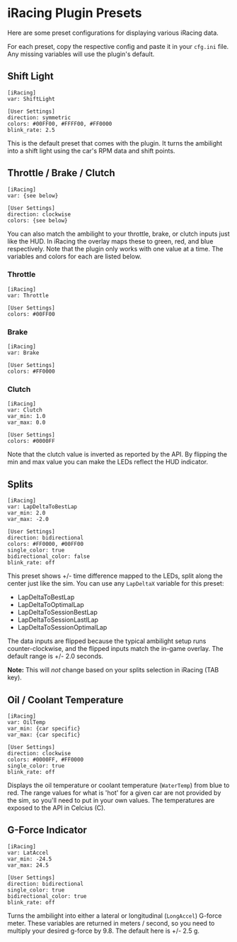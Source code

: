 # iRacing Plugin Presets
Here are some preset configurations for displaying various iRacing data.

For each preset, copy the respective config and paste it in your `cfg.ini` file. Any missing variables will use the plugin's default.

## Shift Light
```
[iRacing]
var: ShiftLight

[User Settings]
direction: symmetric
colors: #00FF00, #FFFF00, #FF0000
blink_rate: 2.5
```

This is the default preset that comes with the plugin. It turns the ambilight into a shift light using the car's RPM data and shift points.

## Throttle / Brake / Clutch
```
[iRacing]
var: {see below}

[User Settings]
direction: clockwise
colors: {see below}
```
You can also match the ambilight to your throttle, brake, or clutch inputs just like the HUD. In iRacing the overlay maps these to green, red, and blue respectively. Note that the plugin only works with one value at a time. The variables and colors for each are listed below.

### Throttle
```
[iRacing]
var: Throttle

[User Settings]
colors: #00FF00
```

### Brake
```
[iRacing]
var: Brake

[User Settings]
colors: #FF0000
```

### Clutch
```
[iRacing]
var: Clutch
var_min: 1.0
var_max: 0.0

[User Settings]
colors: #0000FF
```
Note that the clutch value is inverted as reported by the API. By flipping the min and max value you can make the LEDs reflect the HUD indicator.

## Splits
```
[iRacing]
var: LapDeltaToBestLap
var_min: 2.0
var_max: -2.0

[User Settings]
direction: bidirectional
colors: #FF0000, #00FF00
single_color: true
bidirectional_color: false
blink_rate: off
```
This preset shows +/- time difference mapped to the LEDs, split along the center just like the sim. You can use any `LapDeltaX` variable for this preset:
* LapDeltaToBestLap
* LapDeltaToOptimalLap
* LapDeltaToSessionBestLap
* LapDeltaToSessionLastlLap
* LapDeltaToSessionOptimalLap

The data inputs are flipped because the typical ambilight setup runs counter-clockwise, and the flipped inputs match the in-game overlay. The default range is +/- 2.0 seconds.

**Note:** This will *not* change based on your splits selection in iRacing (TAB key).

## Oil / Coolant Temperature
```
[iRacing]
var: OilTemp
var_min: {car specific}
var_max: {car specific}

[User Settings]
direction: clockwise
colors: #0000FF, #FF0000
single_color: true
blink_rate: off
```
Displays the oil temperature or coolant temperature (`WaterTemp`) from blue to red. The range values for what is 'hot' for a given car are not provided by the sim, so you'll need to put in your own values. The temperatures are exposed to the API in Celcius (C).

## G-Force Indicator
```
[iRacing]
var: LatAccel
var_min: -24.5
var_max: 24.5

[User Settings]
direction: bidirectional
single_color: true
bidirectional_color: true
blink_rate: off
```
Turns the ambilight into either a lateral or longitudinal (`LongAccel`) G-force meter. These variables are returned in meters / second, so you need to multiply your desired g-force by 9.8. The default here is +/- 2.5 g.
